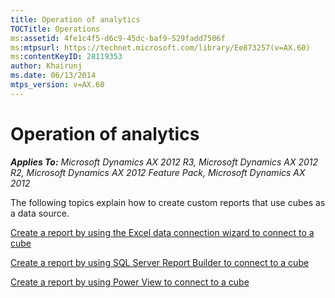 ```yaml
---
title: Operation of analytics
TOCTitle: Operations
ms:assetid: 4fe1c4f5-d6c9-45dc-baf9-529fadd7506f
ms:mtpsurl: https://technet.microsoft.com/library/Ee873257(v=AX.60)
ms:contentKeyID: 28119353
author: Khairunj
ms.date: 06/13/2014
mtps_version: v=AX.60
---
```


# Operation of analytics 


_**Applies To:** Microsoft Dynamics AX 2012 R3, Microsoft Dynamics AX 2012 R2, Microsoft Dynamics AX 2012 Feature Pack, Microsoft Dynamics AX 2012_

The following topics explain how to create custom reports that use cubes as a data source.

[Create a report by using the Excel data connection wizard to connect to a cube](create-a-report-by-using-the-excel-data-connection-wizard-to-connect-to-a-cube.md)

[Create a report by using SQL Server Report Builder to connect to a cube](create-a-report-by-using-sql-server-report-builder-to-connect-to-a-cube.md)

[Create a report by using Power View to connect to a cube](create-a-report-by-using-power-view-to-connect-to-a-cube.md)

  


